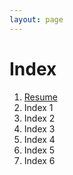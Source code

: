 ```yaml
---
layout: page
---
```

# Index

1. [Resume](/doc/resume)
2. Index 1 
3. Index 2
4. Index 3
5. Index 4
6. Index 5
7. Index 6
